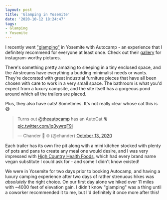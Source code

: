 ```yaml
---
layout: post
title: 'Glamping in Yosemite'
date: '2020-10-12 18:24:47'
tags:
- Glamping
- Yosemite
---
```


I recently went ["glamping"](https://www.urbandictionary.com/define.php?term=glamping) in Yosemite with Autocamp - an experience that I definitely recommend for everyone at least once. Check out their [gallery](https://autocamp.com/gallery/) for instagram-worthy pictures.

There's something pretty amazing to sleeping in a tiny enclosed space, and the Airstreams have everything a budding minimalist needs or wants. They're decorated with great industrial furniture pieces that have all been chosen with care to work in a very small space. The bathroom is what you'd expect from a luxury campsite, and the site itself has a gorgeous pond around which all the trailers are placed.

Plus, they also have cats! Sometimes. It's not really clear whose cat this is 😅

<blockquote class="twitter-tweet"><p lang="en" dir="ltr">Turns out <a href="https://twitter.com/theautocamp?ref_src=twsrc%5Etfw">@theautocamp</a> has an AutoCat 🐈 <a href="https://t.co/iq3ywrqF9i">pic.twitter.com/iq3ywrqF9i</a></p>&mdash; Chander 🌱 🌐 (@chander) <a href="https://twitter.com/chander/status/1315827145793388544?ref_src=twsrc%5Etfw">October 13, 2020</a></blockquote> <script async src="https://platform.twitter.com/widgets.js" charset="utf-8"></script>

Each trailer has its own fire pit along with a mini kitchen stocked with plenty of pots and pans to create any meal one would desire, and I was very impressed with [High Country Health Foods](https://www.google.com/maps/place/High+Country+Health+Foods/@37.4931261,-120.00948,13z/data=!4m8!1m2!2m1!1sgrocery+store!3m4!1s0x8096b9fdee869da5:0x9f87a50ae9d07ed!8m2!3d37.4931261!4d-119.9744611), which had every brand name vegan substitute I could ask for - and some I didn't know existed!

We were in Yosemite for two days prior to booking Autocamp, and having a luxury camping experience after two days of rather strenuous hikes was _absolutely_ the right choice. On our first day alone we hiked over 11 miles with ~4000 feet of elevation gain. I didn't know "glamping" was a thing until a coworker recommended it to me, but I'd definitely it once more after this!